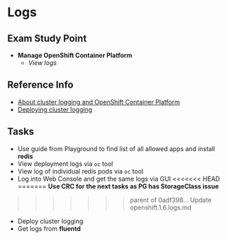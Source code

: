 # Logs

## Exam Study Point

* **Manage OpenShift Container Platform**
    * _View logs_

## Reference Info

* [About cluster logging and OpenShift Container Platform](https://docs.openshift.com/container-platform/4.2/logging/cluster-logging.html)
* [Deploying cluster logging](https://docs.openshift.com/container-platform/4.2/logging/cluster-logging-deploying.html)

## Tasks

* Use guide from Playground to find list of all allowed apps and
    install **redis**
* View deployment logs via `oc` tool
* View log of individual redis pods via `oc` tool
* Log into Web Console and get the same logs via GUI
<<<<<<< HEAD
=======
**Use CRC for the next tasks as PG has StorageClass issue**
>>>>>>> parent of 0adf398... Update openshift.1.6.logs.md
* Deploy cluster logging
* Get logs from **fluentd**